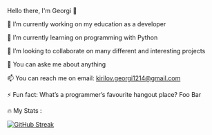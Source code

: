 Hello there, I'm Georgi 👋


🔭 I’m currently working on my education as a developer

🌱 I’m currently learning on programming with Python

👯 I’m looking to collaborate on many different and interesting projects

💬 You can aske me about anything

📫 You can reach me on email: kirilov.georgi1214@gmail.com

⚡ Fun fact: What’s a programmer’s favourite hangout place? Foo Bar


🔥 My Stats :


[![GitHub Streak](https://github-readme-streak-stats.herokuapp.com/?user=georgikirilovdev&theme=chartreuse-dark)](https://git.io/streak-stats)
